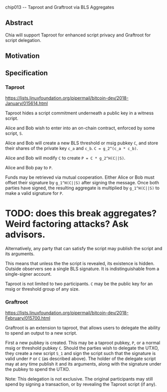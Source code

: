 chip013 -- Taproot and Graftroot via BLS Aggregates

## Abstract

Chia will support Taproot for enhanced script privacy and Graftroot for script delegation.

## Motivation


## Specification


### Taproot

https://lists.linuxfoundation.org/pipermail/bitcoin-dev/2018-January/015614.html

Taproot hides a script commitment underneath a public key in a witness script.

Alice and Bob wish to enter into an on-chain contract, enforced by some script, `S`.

Alice and Bob will create a new BLS threshold or msig pubkey `C`, and store their shares of the private key `c_a` and `c_b`. `C = g_2^(c_a * c_b)`.

Alice and Bob will modify `C` to create `P = C * g_2^H(C||S)`.

Alice and Bob pay to `P`.

Funds may be retrieved via mutual cooperation. Either Alice or Bob must offset their signature by `g_1^H(C||S)` after signing the message. Once both parties have signed, the resulting aggregate is multiplied by `g_1^H(C||S)` to make a valid signature for `P`.

# TODO: does this break aggregates? Weird factoring attacks? Ask advisors.

Alternatively, any party that can satisfy the script may publish the script and its arguments.

This means that unless the the script is revealed, its existence is hidden. Outside observers see a single BLS signature. It is indistinguishable from a single-signer account.

Taproot is not limited to two participants. `C` may be the public key for an msig or threshold group of any size.

### Graftroot

https://lists.linuxfoundation.org/pipermail/bitcoin-dev/2018-February/015700.html

Graftroot is an extension to taproot, that allows users to delegate the ability to spend an output to a new script.

First a new pubkey is created. This may be a taproot pubkey, `P`, or a normal msig or threshold pubkey `C`. Should the parties wish to delegate the UTXO, they create a new script `S_1` and sign the script such that the signature is valid under `P` or `C` (as described above). The holder of the delegate script may at any time publish it and its arguments, along with the signature under the pubkey to spend the UTXO.

Note: This delegation is not exclusive. The original participants may still spend by signing a transaction, or by revealing the Taproot script (if any).
